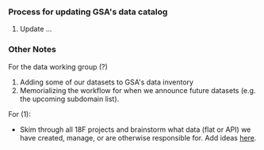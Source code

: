 

### Process for updating GSA's data catalog 
1. Update ...


### Other Notes

For the data working group (?)  

1. Adding some of our datasets to GSA's data inventory 
2. Memorializing the workflow for when we announce future datasets (e.g. the upcoming subdomain list).


For (1):
* Skim through all 18F projects and brainstorm what data (flat or API) we have created, manage, or are otherwise responsible for.  Add ideas [here](https://github.com/18F/data-inventory/issues/1).  

